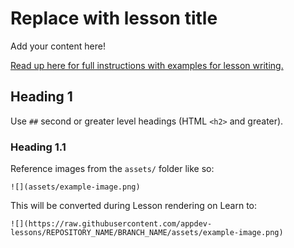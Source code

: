 # Replace with lesson title

Add your content here!

[Read up here for full instructions with examples for lesson writing.](https://learn.firstdraft.com/lessons/3-how-to-write-a-lesson)

## Heading 1

Use `##` second or greater level headings (HTML `<h2>` and greater).

### Heading 1.1

Reference images from the `assets/` folder like so:

```
![](assets/example-image.png)
```

This will be converted during Lesson rendering on Learn to:

```
![](https://raw.githubusercontent.com/appdev-lessons/REPOSITORY_NAME/BRANCH_NAME/assets/example-image.png)
```
